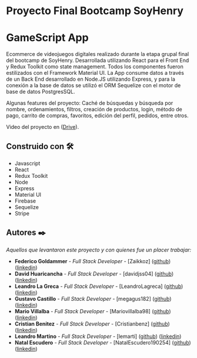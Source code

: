 # Proyecto Final Bootcamp SoyHenry

# GameScript App

Ecommerce de videojuegos digitales realizado durante la etapa grupal final del bootcamp de SoyHenry.
Desarrollada utilizando React para el Front End y Redux Toolkit como state management. Todos los componentes fueron estilizados con el Framework Material UI. La App consume datos a través de un Back End desarrollado en Node.JS utilizando Express, y para la conexión a la base de datos se utilizó el ORM Sequelize con el motor de base de datos PostgresSQL.

Algunas features del proyecto: Caché de búsquedas y búsqueda por nombre, ordenamientos, filtros, creación de productos, login, método de pago, carrito de compras, favoritos, edición del perfil, pedidos, entre otros.

Video del proyecto en ([Drive](https://drive.google.com/file/d/1hR-2fzEgHdGFOaECHu9B1Zk4uMHf_1mp/view)).

## Construido con 🛠️

* Javascript  
* React  
* Redux Toolkit  
* Node  
* Express  
* Material UI  
* Firebase  
* Sequelize  
* Stripe  

## Autores ✒️

_Aquellos que levantaron este proyecto y con quienes fue un placer trabajar:_

* **Federico Goldammer** - *Full Stack Developer* - [Zaikkoz] ([github](https://github.com/Zaikkoz)) ([linkedin](https://www.linkedin.com/in/federico-goldammer-084196232/))
* **David Huaricancha** - *Full Stack Developer* - [davidjss04] ([github](https://github.com/davidjss04)) ([linkedin](https://www.linkedin.com/in/davidjss04/))
* **Leandro La Greca** - *Full Stack Developer* - [LeandroLagreca] ([github](https://github.com/LeandroLagreca)) ([linkedin](https://www.linkedin.com/in/leandro-la-greca-7582ab240/))
* **Gustavo Castillo** - *Full Stack Developer* - [megagus182] ([github](https://github.com/megagus182)) ([linkedin](https://www.linkedin.com/in/gacr1990/))
* **Mario Villalba** - *Full Stack Developer* - [Mariovillalba98] ([github](https://github.com/Mariovillalba98)) ([linkedin](https://www.linkedin.com/in/mario-villalba-8b7136179/))
* **Cristian Benitez** - *Full Stack Developer* - [Cristianbenz] ([github](https://github.com/Cristianbenz)) ([linkedin](https://www.linkedin.com/in/cristian-benitez/))
* **Leandro Martino** - *Full Stack Developer* - [lemarti] ([github](https://github.com/lemarti)) ([linkedin](https://www.linkedin.com/in/leandro-martinó/))
* **Natal Escudero** - *Full Stack Developer* - [NatalEscudero190254] ([github](https://github.com/NatalEscudero190254)) ([linkedin](https://www.linkedin.com/in/natal-escudero-0a0020210/))
